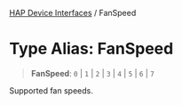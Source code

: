 [HAP Device Interfaces](../README.md) / FanSpeed

# Type Alias: FanSpeed

> **FanSpeed**: `0` \| `1` \| `2` \| `3` \| `4` \| `5` \| `6` \| `7`

Supported fan speeds.
